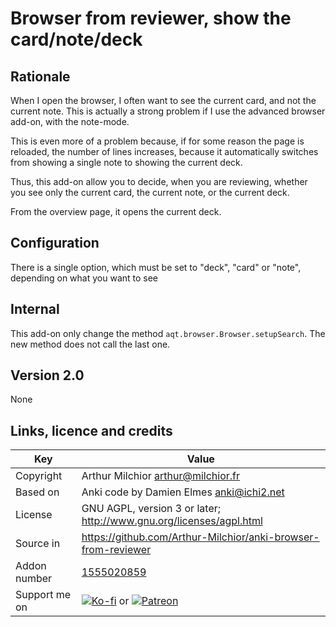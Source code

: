 # Browser from reviewer, show the card/note/deck
## Rationale
When I open the browser, I often want to see the current card, and not
the current note. This is actually a strong problem if I use the
advanced browser add-on, with the note-mode.

This is even more of a problem because, if for some reason the page is
reloaded, the number of lines increases, because it automatically
switches from showing a single note to showing the current deck.

Thus, this add-on allow you to decide, when you are reviewing, whether
you see only the current card, the current note, or the current deck.

From the overview page, it opens the current deck.

## Configuration
There is a single option, which must be set to "deck", "card" or
"note", depending on what you want to see

## Internal
This add-on only change the method
`aqt.browser.Browser.setupSearch`. The new method does not call the
last one.

## Version 2.0
None


## Links, licence and credits

Key         |Value
------------|-------------------------------------------------------------------
Copyright   | Arthur Milchior <arthur@milchior.fr>
Based on    | Anki code by Damien Elmes <anki@ichi2.net>
License     | GNU AGPL, version 3 or later; http://www.gnu.org/licenses/agpl.html
Source in   | https://github.com/Arthur-Milchior/anki-browser-from-reviewer
Addon number| [1555020859](https://ankiweb.net/shared/info/1555020859)
Support me on| [![Ko-fi](https://ko-fi.com/img/Kofi_Logo_Blue.svg)](Ko-fi.com/arthurmilchior) or [![Patreon](http://www.milchior.fr/patreon.png)](https://www.patreon.com/bePatron?u=146206)
